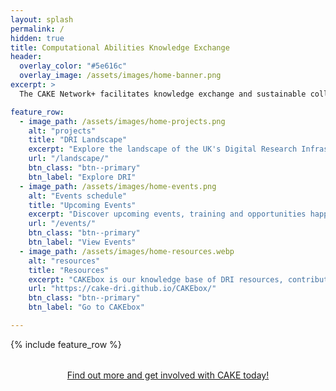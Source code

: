 ```yaml
---
layout: splash
permalink: /
hidden: true
title: Computational Abilities Knowledge Exchange
header:
  overlay_color: "#5e616c"
  overlay_image: /assets/images/home-banner.png
excerpt: >
  The CAKE Network+ facilitates knowledge exchange and sustainable collaboration across the UK Digital Research Infrastructure (DRI) communities. 

feature_row:
  - image_path: /assets/images/home-projects.png
    alt: "projects"
    title: "DRI Landscape"
    excerpt: "Explore the landscape of the UK's Digital Research Infrastructure (DRI)."
    url: "/landscape/"
    btn_class: "btn--primary"
    btn_label: "Explore DRI"
  - image_path: /assets/images/home-events.png
    alt: "Events schedule"
    title: "Upcoming Events"
    excerpt: "Discover upcoming events, training and opportunities happening across the UK."
    url: "/events/"
    btn_class: "btn--primary"
    btn_label: "View Events"
  - image_path: /assets/images/home-resources.webp
    alt: "resources"
    title: "Resources"
    excerpt: "CAKEbox is our knowledge base of DRI resources, contributed by the community."
    url: "https://cake-dri.github.io/CAKEbox/"
    btn_class: "btn--primary"
    btn_label: "Go to CAKEbox"

--- 
```


{% include feature_row %}    

<div style="text-align: center; margin-top: 2rem;">
  <a href="{{ '/involved/' | relative_url }}" class="btn btn--secondary btn--large">Find out more and get involved with CAKE today!</a>
</div>
